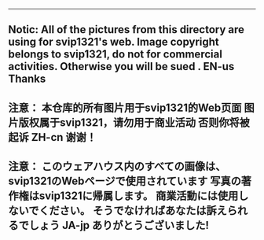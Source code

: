 ---------------------------------------------------------------------
Notic:
All of the pictures from this directory are using for svip1321's web.
Image copyright belongs to svip1321, do not for commercial activities.
Otherwise you will be sued .
EN-us                                                          Thanks
---------------------------------------------------------------------
注意：
本仓库的所有图片用于svip1321的Web页面
图片版权属于svip1321，请勿用于商业活动
否则你将被起诉
ZH-cn                                                           谢谢！
---------------------------------------------------------------------
注意：
このウェアハウス内のすべての画像は、
svip1321のWebページで使用されています
写真の著作権はsvip1321に帰属します。
商業活動には使用しないでください。
そうでなければあなたは訴えられるでしょう
JA-jp                                        ありがとうございました!
---------------------------------------------------------------------
